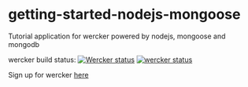 getting-started-nodejs-mongoose
===============================

Tutorial application for wercker powered by nodejs, mongoose and mongodb

wercker build status:
[![Wercker
status](https://app.wercker.com/status/18e6e267e1c0f82119d13d7df95ceb91/m)](https://app.wercker.com/project/bykey/18e6e267e1c0f82119d13d7df95ceb91)
[![wercker status](https://app.wercker.com/status/c464cb96a5d03d4d0f94782caae7ddff/m "wercker status")](https://app.wercker.com/project/bykey/c464cb96a5d03d4d0f94782caae7ddff)


Sign up for wercker [here](https://app.wercker.com/users/new/)
